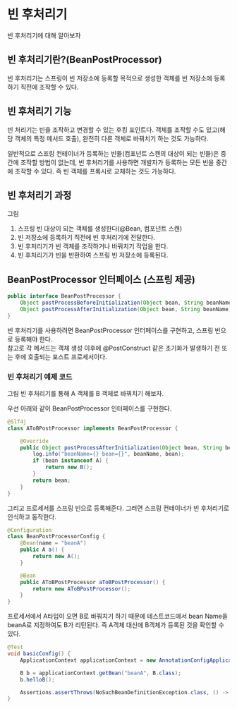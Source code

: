 # 빈 후처리기
빈 후처리기에 대해 알아보자

## 빈 후처리기란?(BeanPostProcessor)
빈 후처리기는 스프링이 빈 저장소에 등록할 목적으로 생성한 객체를 빈 저장소에 등록하기 직전에 조작할 수 있다.

## 빈 후처리기 기능
빈 처리기는 빈을 조작하고 변경할 수 있는 후킹 포인트다. 객체를 조작할 수도 있고(해당 객체의 특정 메서드 호출), 완전히 다른 객체로 바꿔치기 하는 것도 가능하다.  

일반적으로 스프링 컨테이너가 등록하는 빈들(컴포넌트 스캔의 대상이 되는 빈들)은 중간에 조작할 방법이 없는데, 빈 후처리기를 사용하면 개발자가 등록하는 모든 빈을 중간에 조작할 수 있다. 즉 빈 객체를 프록시로 교체하는 것도 가능하다.

## 빈 후처리기 과정
그림
1. 스프링 빈 대상이 되는 객체를 생성한다(@Bean, 컴포넌트 스캔)
2. 빈 저장소에 등록하기 직전에 빈 후처리기에 전달한다.
3. 빈 후처리기가 빈 객체를 조작하거나 바꿔치기 작업을 한다.
4. 빈 후처리기가 빈을 반환하여 스프링 빈 저장소에 등록된다.

## BeanPostProcessor 인터페이스 (스프링 제공)
```java
public interface BeanPostProcessor {
	Object postProcessBeforeInitialization(Object bean, String beanName) throws BeansException;
	Object postProcessAfterInitialization(Object bean, String beanName) throws BeansException;
}
```
빈 후처리기를 사용하려면 BeanPostProcessor 인터페이스를 구현하고, 스프링 빈으로 등록해야 한다.  
참고로 각 메서드는 객체 생성 이후에 @PostConstruct 같은 초기화가 발생하기 전 또는 후에 호출되는 포스트 프로세서이다.
### 빈 후처리기 예제 코드
그림
빈 후처리기를 통해 A 객체를 B 객체로 바꿔치기 해보자.

우선 아래와 같이 BeanPostProcessor 인터페이스를 구현한다.

```java
@Slf4j
class AToBPostProcessor implements BeanPostProcessor {

    @Override
    public Object postProcessAfterInitialization(Object bean, String beanName) throws BeansException {
        log.info("beanName={} bean={}", beanName, bean);
        if (bean instanceof A) {
            return new B();
        }
        return bean;
    }
}
```

그리고 프로세서를 스프링 빈으로 등록해준다. 그러면 스프링 컨테이너가 빈 후처리기로 인식하고 동작한다.

```java
@Configuration
class BeanPostProcessorConfig {
    @Bean(name = "beanA")
    public A a() {
        return new A();
    }

    @Bean
    public AToBPostProcessor aToBPostProcessor() {
        return new AToBPostProcessor();
    }
}
```

프로세서에서 A타입이 오면 B로 바꿔치기 하기 때문에 테스트코드에서 bean Name을 beanA로 지정하여도 B가 리턴된다. 즉 A객체 대신에 B객체가 등록된 것을 확인할 수 있다.

```java
@Test
void basicConfig() {
    ApplicationContext applicationContext = new AnnotationConfigApplicationContext(BeanPostProcessorConfig.class);

    B b = applicationContext.getBean("beanA", B.class);
    b.helloB();

    Assertions.assertThrows(NoSuchBeanDefinitionException.class, () -> applicationContext.getBean(A.class));
}
```
